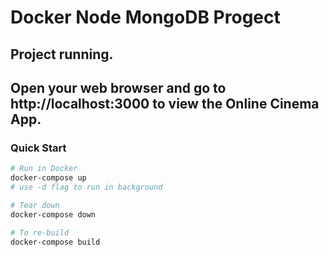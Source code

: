 # Docker Node MongoDB Progect

## Project running.
## Open your web browser and go to http://localhost:3000 to view the Online Cinema App.

### Quick Start

```bash
# Run in Docker
docker-compose up
# use -d flag to run in background

# Tear down
docker-compose down

# To re-build
docker-compose build
```